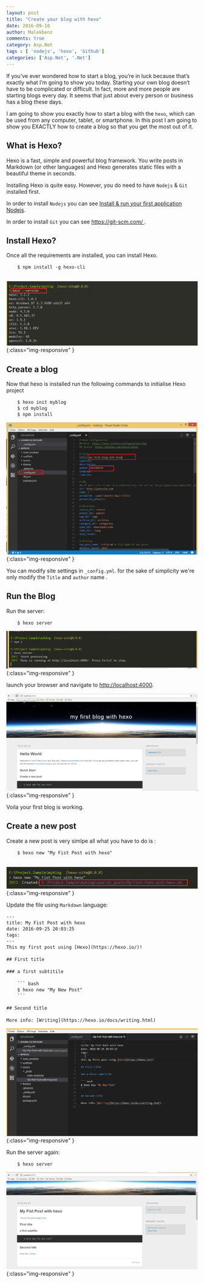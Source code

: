 ```yaml
---
layout: post
title: "Create your blog with hexo"
date: 2016-09-10
author: Malekbenz
comments: true
category: Asp.Net
tags : [ 'nodejs', 'hexo', 'Github']
categories: ['Asp.Net', '.Net']
---
```


If you’ve ever wondered how to start a blog, you’re in luck because that’s exactly what I’m going to show you today. Starting your own blog doesn’t have to be complicated or difficult. In fact, more and more people are starting blogs every day. It seems that just about every person or business has 
a blog these days.

I am going to show you exactly how to start a blog with the `hexo`, which can be used from any computer, tablet, or smartphone. In this post  I am going to show you EXACTLY how to create a blog so that you get the most out of it.


## What is Hexo? 

Hexo is a fast, simple and powerful blog framework. You write posts in Markdown (or other languages) and Hexo generates static files with a beautiful theme in seconds.

Installing Hexo is quite easy. However, you do need to have `Nodejs` & `Git` installed first.

In order to install `Nodejs` you can see [Install & run your first application Nodejs](/blog/2015/12/22/install-run-your-first-application-nodejs).

In order to install `Git` you can see [https://git-scm.com/ ](https://git-scm.com/).

## Install Hexo? 

Once all the requirements are installed, you can install Hexo.

```
    $ npm install -g hexo-cli
     
```


![CMD](/images/hexo/hexo-version.png){:class="img-responsive" }

## Create a blog

Now that hexo is installed run the following commands to initialise Hexo project  

```
    $ hexo init myblog
    $ cd myblog
    $ npm install
```

![CMD](/images/hexo/hexo-project.png){:class="img-responsive" }

You can modify site settings in `_config.yml`. for the sake of simplicity we're only modify the `Title` and `author` name .

## Run the Blog 

Run the server:  

```
    $ hexo server     
```

![CMD](/images/hexo/hexo-server.png){:class="img-responsive" }

launch your browser and navigate to  [http://localhost:4000](http://localhost:4000/).

![CMD](/images/hexo/hexo-preview.png){:class="img-responsive" }

Voila your first blog is working.

## Create a new post

Create a new post is very simlpe all what you have to do is :

```
    $ hexo new "My Fist Post with hexo"
 
```

![CMD](/images/hexo/hexo-create-post.png){:class="img-responsive" }

Update the file using `Markdown` language:

```
---
title: My Fist Post with hexo
date: 2016-09-25 20:03:25
tags:
---
This my first post using [Hexo](https://hexo.io/)! 

## First title

### a first subtitile 

    ``` bash
    $ hexo new "My New Post"
    ```

## Second title

More info: [Writing](https://hexo.io/docs/writing.html)

```
 
![CMD](/images/hexo/hexo-content-post.png){:class="img-responsive" }

Run the server again:  

```
    $ hexo server     
```

![CMD](/images/hexo/hexo-preview1.png){:class="img-responsive" }





>
> ## 
>